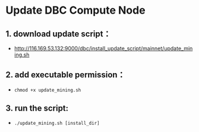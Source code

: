 # Update DBC Compute Node

## 1. download update script：

- http://116.169.53.132:9000/dbc/install_update_script/mainnet/update_mining.sh

## 2. add executable permission：

- `chmod +x update_mining.sh`

## 3. run the script:

- `./update_mining.sh [install_dir]`

